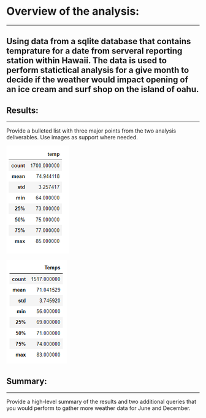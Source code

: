 # Overview of the analysis: 
---
Using data from a sqlite database that contains temprature for a date from serveral reporting 
station within Hawaii.  The data is used to perform statictical analysis for a give month to decide
if the weather would impact opening of an ice cream and surf shop on the island of oahu. 
---
## Results: 
---
Provide a bulleted list with three major points from the two analysis deliverables. Use images as 
support where needed.

![June Statistical Weather Data](june_stats.png)


![December Statistical Weather Data](dec_stats.png)

## Summary: 
---
Provide a high-level summary of the results and two additional queries that you would perform to 
gather more weather data for June and December.